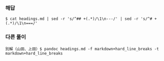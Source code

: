 ### 해답
```
$ cat headings.md | sed -r 's/^## +(.*)/\1\n---/' | sed -r 's/^# +(.*)/\1\n===/'
```
### 다른 풀이
```
別解（山田、上田）$ pandoc headings.md -f markdown+hard_line_breaks -t markdown+hard_line_breaks
```
